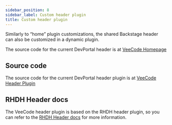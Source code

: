 ```yaml
---
sidebar_position: 8
sidebar_label: Custom header plugin
title: Custom header plugin
---
```


Similarly to “home” plugin customizations, the shared Backstage header can also be customized in a dynamic plugin.

The source code for the current DevPortal header is at [VeeCode Homepage](https://github.com/veecode-platform/dynamic-plugins/tree/main/plugins/veecode-homepage)

## Source code

The source code for the current DevPortal header plugin is at [VeeCode Header Plugin](https://github.com/veecode-platform/devportal-plugins/tree/main/workspace/global-header)

## RHDH Header docs

The VeeCode header plugin is based on the RHDH header plugin, so you can refer to the [RHDH Header docs](https://docs.redhat.com/en/documentation/red_hat_developer_hub/1.7/html/customizing_red_hat_developer_hub/configuring-the-global-header-in-rhdh) for more information.

